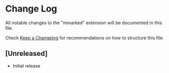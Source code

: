 # Change Log

All notable changes to the "mmarked" extension will be documented in this file.

Check [Keep a Changelog](http://keepachangelog.com/) for recommendations on how to structure this file.

## [Unreleased]

- Initial release